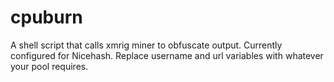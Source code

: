 # cpuburn
A shell script that calls xmrig miner to obfuscate output. Currently configured for Nicehash.  Replace username and url variables with whatever your pool requires.
